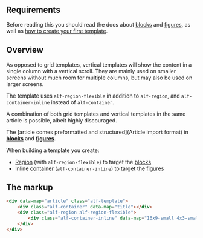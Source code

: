 ## Requirements

Before reading this you should read the docs about [blocks](Block) and [figures](Figure), as well as [how to create your first template](First-templates).

## Overview

As opposed to grid templates, vertical templates will show the content in a single column with a vertical scroll. They are mainly used on smaller screens without much room for multiple columns, but may also be used on larger screens. 

The template uses `alf-region-flexible` in addition to `alf-region`, and `alf-container-inline` instead of `alf-container`.

A combination of both grid templates and vertical templates in the same article is possible, albeit highly discouraged.

The [article comes preformatted and structured](Article import format) in **[blocks](Block)** and **[figures](Figure)**.

When building a template you create:
 * [Region](Region) (with `alf-region-flexible`) to target the [blocks](Block)
 * Inline [container](Container) (`alf-container-inline`) to target the [figures](Figure)

## The markup

```html
<div data-map="article" class="alf-template">
    <div class="alf-container" data-map="title"></div>
    <div class="alf-region alf-region-flexible">
		<div class="alf-container-inline" data-map="16x9-small 4x3-small"></div>
	</div>
</div>
```